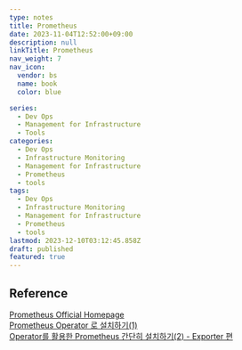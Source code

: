 ```yaml
---
type: notes
title: Prometheus
date: 2023-11-04T12:52:00+09:00
description: null
linkTitle: Prometheus
nav_weight: 7
nav_icon:
  vendor: bs
  name: book
  color: blue

series:
  - Dev Ops
  - Management for Infrastructure
  - Tools
categories:
  - Dev Ops
  - Infrastructure Monitoring
  - Management for Infrastructure
  - Prometheus
  - tools
tags:
  - Dev Ops
  - Infrastructure Monitoring
  - Management for Infrastructure
  - Prometheus
  - tools
lastmod: 2023-12-10T03:12:45.858Z
draft: published
featured: true
---
```


## Reference

[Prometheus Official Homepage](https://prometheus.io/)  
[Prometheus Operator 로 설치하기(1)](https://devocean.sk.com/experts/techBoardDetail.do?ID=163168&boardType=experts)  
[Operator를 활용한 Prometheus 간단히 설치하기(2) - Exporter 편](https://devocean.sk.com/blog/techBoardDetail.do?ID=163266)
